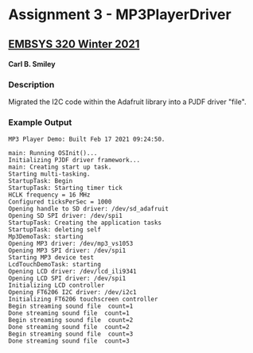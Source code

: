 # Assignment 3 - MP3PlayerDriver
## [EMBSYS 320 Winter 2021](/../../)
#### Carl B. Smiley

### Description
Migrated the I2C code within the Adafruit library into a PJDF driver "file".

### Example Output
```
MP3 Player Demo: Built Feb 17 2021 09:24:50.

main: Running OSInit()...
Initializing PJDF driver framework...
main: Creating start up task.
Starting multi-tasking.
StartupTask: Begin
StartupTask: Starting timer tick
HCLK frequency = 16 MHz
Configured ticksPerSec = 1000
Opening handle to SD driver: /dev/sd_adafruit
Opening SD SPI driver: /dev/spi1
StartupTask: Creating the application tasks
StartupTask: deleting self
Mp3DemoTask: starting
Opening MP3 driver: /dev/mp3_vs1053
Opening MP3 SPI driver: /dev/spi1
Starting MP3 device test
LcdTouchDemoTask: starting
Opening LCD driver: /dev/lcd_ili9341
Opening LCD SPI driver: /dev/spi1
Initializing LCD controller
Opening FT6206 I2C driver: /dev/i2c1
Initializing FT6206 touchscreen controller
Begin streaming sound file  count=1
Done streaming sound file  count=1
Begin streaming sound file  count=2
Done streaming sound file  count=2
Begin streaming sound file  count=3
Done streaming sound file  count=3
```